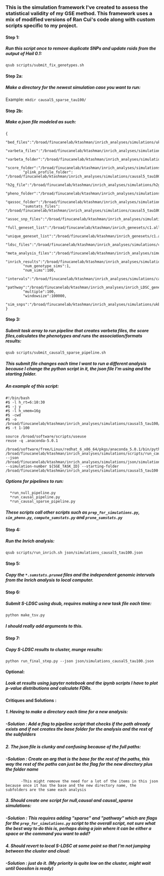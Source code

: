 ### This is the simulation framework I've created to assess the statistical validity of my GSE method. This framework uses a mix of modified versions of Ran Cui's code along with custom scripts specific to my project.


#### Step 1:

##### Run this script once to remove duplicate SNPs and update rsids from the output of Hail 0.1:

```qsub scripts/submit_fix_genotypes.sh```

#### Step 2a:

##### Make a directory for the newest simulation case you want to run:

Example:
```mkdir causal5_sparse_tau100/```

#### Step 2b:

##### Make a json file modeled as such:
```
{
        "bed_files":"/broad/finucanelab/ktashman/inrich_analyses/simulations/ukbb/UKB_null_50k_imputed_",
        "varbeta_files":"/broad/finucanelab/ktashman/inrich_analyses/simulations/causal5_tau100/varbeta_files_causal/UKB_null_50k_imputed_",
        "varbeta_folder":"/broad/finucanelab/ktashman/inrich_analyses/simulations/causal5_tau100/varbeta_files_causal/",
        "score_folder":"/broad/finucanelab/ktashman/inrich_analyses/simulations/causal5_tau100/score_files_causal/",
        "plink_profile_folder": "/broad/finucanelab/ktashman/inrich_analyses/simulations/causal5_tau100/plink_profile_files_causal/",
        "h2g_file":"/broad/finucanelab/ktashman/inrich_analyses/simulations/h2g_files/h2g",
        "pheno_folder":"/broad/finucanelab/ktashman/inrich_analyses/simulations/causal5_tau100/pheno_files_causal/",
        "qassoc_folder":"/broad/finucanelab/ktashman/inrich_analyses/simulations/causal5_tau100/qassoc_files_causal/",
        "sumstats_files": "/broad/finucanelab/ktashman/inrich_analyses/simulations/causal5_tau100/sumstats_files_causal/",
        "assoc_snp_files":"/broad/finucanelab/ktashman/inrich_analyses/simulations/causal5_tau100/assoc_snp_files_causal/",
        "full_geneset_list":"/broad/finucanelab/ktashman/inrich_genesets/c1.all.v3.0.entrez.msig.set",
        "unique_geneset_list":"/broad/finucanelab/ktashman/inrich_genesets/c1.all.v3.unique",
        "ldsc_files":"/broad/finucanelab/ktashman/inrich_analyses/simulations/causal5_tau100/ldsc_simulations_exclude_causal/",
        "meta_analysis_files":"/broad/finucanelab/ktashman/inrich_analyses/simulations/causal5_tau100/meta_analysis_files_causal/",
        "inrich_results":"/broad/finucanelab/ktashman/inrich_analyses/simulations/causal5_tau100/inrich_simulations_causal/",
        "num_genotype_sims":1,
        "num_sims":100,
        "intervals":"/broad/finucanelab/ktashman/inrich_analyses/simulations/causal5_tau100/intervals_causal/",
        "pathway":"/broad/finucanelab/ktashman/inrich_analyses/inrich_LDSC_genesets/inrich.c1.all.v3.0.entrez.msig.ST_IL_13_PATHWAY.GeneSet",
        "multiple":100,
        "windowsize":100000,
        "sim_snps":"/broad/finucanelab/ktashman/inrich_analyses/simulations/ukbb/sim.snps"
}
```

#### Step 3:

##### Submit task array to run pipeline that creates varbeta files, the score files,calculates the phenotypes and runs the association/formats results:

```qsub scripts/submit_causal5_sparse_pipeline.sh```

##### This submit file changes each time I want to run a different analysis because I change the python script in it, the json file I'm using and the starting folder.

##### An example of this script:

```
#!/bin/bash
#$ -l h_rt=6:10:30
#$ -j y
#$ -l h_vmem=16g
#$ -cwd
#$ -o /broad/finucanelab/ktashman/inrich_analyses/simulations/causal5_tau100/pipeline.log
#$ -t 1-100

source /broad/software/scripts/useuse
reuse -q .anaconda-5.0.1

/broad/software/free/Linux/redhat_6_x86_64/pkgs/anaconda_5.0.1/bin/python /broad/finucanelab/ktashman/inrich_analyses/simulations/scripts/run_causal_pipeline.py --json /broad/finucanelab/ktashman/inrich_analyses/simulations/json/simulations_causal5_tau100.json --simulation-number ${SGE_TASK_ID} --starting-folder /broad/finucanelab/ktashman/inrich_analyses/simulations/causal5_tau100
```

##### Options for pipelines to run:
      *run_null_pipeline.py
      *run_causal_pipeline.py
      *run_causal_sparse_pipeline.py

##### These scripts call other scripts such as `prep_for_simulations.py`, `sim_pheno.py`, `compute_sumstats.py` and `prune_sumstats.py`

#### Step 4: 

##### Run the Inrich analysis:

```qsub scripts/run_inrich.sh json/simulations_causal5_tau100.json```

#### Step 5:

##### Copy the `*.sumstats.pruned` files and the independent genomic intervals from the Inrich analysis to local computer.

#### Step 6:

##### Submit S-LDSC using dsub, requires making a new task file each time:

```python make_tsv.py```

##### I should really add arguments to this.

#### Step 7:

##### Copy S-LDSC results to cluster, munge results:

```python run_final_step.py --json json/simulations_causal5_tau100.json```

#### Optional:

##### Look at results using jupyter notebook and the ipynb scripts I have to plot p-value distributions and calculate FDRs.

#### **Critiques and Solutions** :

##### 1. Having to make a directory each time for a new analysis:
  ##### -**Solution** : Add a flag to pipeline script that checks if the path already exists and if not creates the base folder for the analysis and the rest of the subfolders

##### 2. The json file is clunky and confusing because of the full paths:
  ##### -**Solution** : Create an arg that is the base for the rest of the paths, this way the rest of the paths can just be the flag for the new directory plus the folder name
           -This might remove the need for a lot of the items in this json because once it has the base and the new directory name, the subfolders are the same each analysis

##### 3. Should create one script for null,causal and causal_sparse simulations:
  ##### -**Solution** : This requires adding "sparse" and "pathway" which are flags  for the `prep_for_simulations.py` script to the overall script, not sure what the best way to do this is, perhaps doing a join where it can be either a space or the command you want to add?

##### 4. Should revert to local S-LDSC at some point so that I'm not jumping between the cluster and cloud:
  ##### -**Solution** : just do it. (My priority is quite low on the cluster, might wait until Goosilon is ready)
